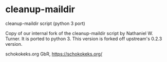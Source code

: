 # cleanup-maildir
cleanup-maildir script (python 3 port)

Copy of our internal fork of the cleanup-maildir script by Nathaniel W. Turner.
It is ported to python 3.
This version is forked off upstream's 0.2.3 version.

schokokeks.org GbR, https://schokokeks.org/
